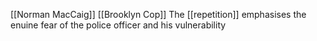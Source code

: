 [[Norman MacCaig]] [[Brooklyn Cop]]
The [[repetition]] emphasises the enuine fear of the police officer and his vulnerability